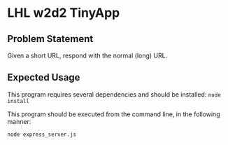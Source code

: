 # LHL w2d2 TinyApp

## Problem Statement

Given a short URL, respond with the normal (long) URL.

## Expected Usage

This program requires several dependencies and should be installed:
`node install`

This program should be executed from the command line, in the following manner:

`node express_server.js`

